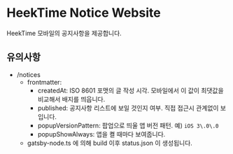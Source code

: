 # HeekTime Notice Website

HeekTime 모바일의 공지사항을 제공합니다.

## 유의사항

- /notices
  - frontmatter:
    - createdAt: ISO 8601 포맷의 글 작성 시각. 모바일에서 이 값이 최댓값을 비교해서 배지를 띄웁니다.
    - published: 공지사항 리스트에 보일 것인지 여부. 직접 접근시 관계없이 보입니다.
    - popupVersionPattern: 팝업으로 띄울 앱 버전 패턴. 예) `iOS 3\.0\.0`
    - popupShowAlways: 앱을 켤 때마다 보여줍니다.
  - gatsby-node.ts 에 의해 build 이후 status.json 이 생성됩니다.
